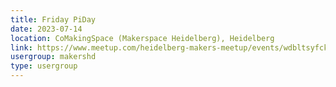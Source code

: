 ```yaml
---
title: Friday PiDay
date: 2023-07-14
location: CoMakingSpace (Makerspace Heidelberg), Heidelberg
link: https://www.meetup.com/heidelberg-makers-meetup/events/wdbltsyfckbsb/
usergroup: makershd
type: usergroup
---
```

